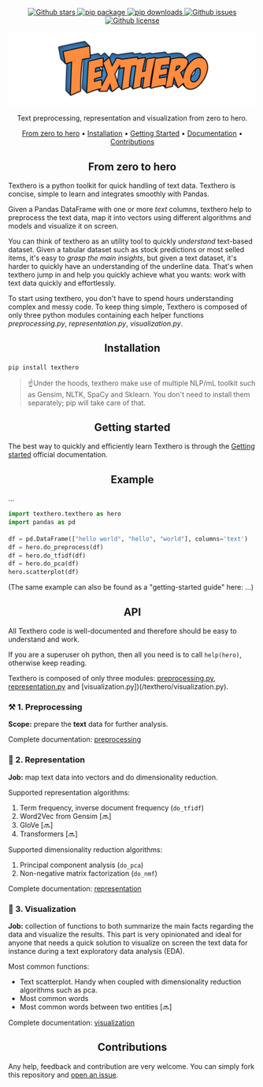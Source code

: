 <p align="center">
   <a href="https://github.com/jbesomi/texthero/stargazers">
    <img src="https://img.shields.io/github/stars/jbesomi/texthero.svg?colorA=orange&colorB=orange&logo=github"
         alt="Github stars">
   </a>
   <a href="https://pypi.org/search/?q=texthero">
      <img src="https://img.shields.io/pypi/v/texthero.svg?colorB=brightgreen"
           alt="pip package">
   </a>
   <a href="https://pypi.org/project/texthero/">
      <img alt="pip downloads" src="https://img.shields.io/pypi/dm/texthero">
   </a>
   <a href="https://github.com/jbesomi/texthero/issues">
        <img src="https://img.shields.io/github/issues/jbesomi/texthero.svg"
             alt="Github issues">
   </a>
   <a href="https://github.com/jbesomi/texthero/blob/master/LICENSE">
        <img src="https://img.shields.io/github/license/jbesomi/texthero.svg"
             alt="Github license">
   </a>   
</p>

<p align="center">
    <img src=".github/logo_v2.png">
</p>

<p align="center">Text preprocessing, representation and visualization from zero to hero.</p>


<p align="center">
  <a href="#zero-to-hero">From zero to hero</a> •
  <a href="#installation">Installation</a> •
  <a href="#getting-started">Getting Started</a> •
  <a href="#documentation">Documentation</a> •
  <a href="#contributions">Contributions</a>
</p>


<h2 align="center">From zero to hero</h2>

Texthero is a python toolkit for quick handling of text data. Texthero is concise, simple to learn and integrates smoothly with Pandas.

Given a Pandas DataFrame with one or more _text_ columns, texthero help to preprocess the text data, map it into vectors using different algorithms and models and visualize it on screen.

You can think of texthero as an utility tool to quickly _understand_ text-based dataset. Given a tabular dataset such as stock predictions or most selled items, it's easy to _grasp the main insights_, but given a text dataset, it's harder to quickly have an understanding of the underline data. That's when texthero jump in and help you quickly achieve what you wants: work with text data quickly and effortlessly.

To start using texthero, you don't have to spend hours understanding complex and messy code. To keep thing simple, Texthero is composed of only three python modules containing each helper functions *preprocessing.py*, *representation.py*, *visualization.py*.

<h2 align="center">Installation</h2>

```bash
pip install texthero
```

> ☝️Under the hoods, texthero make use of multiple NLP/mL toolkit such as Gensim, NLTK, SpaCy and Sklearn. You don't need to install them separately; pip will take care of that.

<h2 align="center">Getting started</h2>

The best way to quickly and efficiently learn Texthero is through the <a href="">Getting started</a> official documentation.

<h2 align="center">Example</h2>

...

```python
import texthero.texthero as hero
import pandas as pd

df = pd.DataFrame(["hello world", "hello", "world"], columns='text')
df = hero.do_preprocess(df)
df = hero.do_tfidf(df)
df = hero.do_pca(df)
hero.scatterplot(df)
```

(The same example can also be found as a "getting-started guide" here: ...)

<h2 align="center">API</h2>

All Texthero code is well-documented and therefore should be easy to understand and work.

If you are a superuser oh python, then all you need is to call `help(hero)`, otherwise keep reading.

Texthero is composed of only three modules: [preprocessing.py](/texthero/preprocessing.py), [representation.py](/texthero/representation.py) and [visualization.py])(/texthero/visualization.py).

<h3>⚒️ 1. Preprocessing</h3>

**Scope:** prepare the **text** data for further analysis.

Complete documentation: [preprocessing](https://jbesomi.github.io/texthero/preprocessing.html)

<h3>📒 2. Representation</h3>

**Job:** map text data into vectors and do dimensionality reduction.

Supported representation algorithms:
1. Term frequency, inverse document frequency (`do_tfidf`)
3. Word2Vec from Gensim [🔜]
4. GloVe [🔜]
5. Transformers [🔜]

Supported dimensionality reduction algorithms:
1. Principal component analysis (`do_pca`)
2. Non-negative matrix factorization (`do_nmf`)

Complete documentation: [representation](https://jbesomi.github.io/texthero/representation.html)

<h3>🔮 3. Visualization</h3>

**Job:** collection of functions to both summarize the main facts regarding the data and visualize the results. This part is very opinionated and ideal for anyone that needs a quick solution to visualize on screen the text data for instance during a text exploratory data analysis (EDA).

Most common functions:
   - Text scatterplot. Handy when coupled with dimensionality reduction algorithms such as pca.
   - Most common words
   - Most common words between two entities [🔜]

Complete documentation: [visualization](https://jbesomi.github.io/texthero/visualization.html)

<h2 align="center">Contributions</h2>

Any help, feedback and contribution are very welcome. You can simply fork this repository and [open an issue](https://github.com/jbesomi/texthero/issues).
